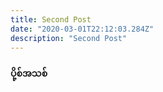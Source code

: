 ```yaml
---
title: Second Post
date: "2020-03-01T22:12:03.284Z"
description: "Second Post"
---
```


#### ပို့စ်အသစ်

